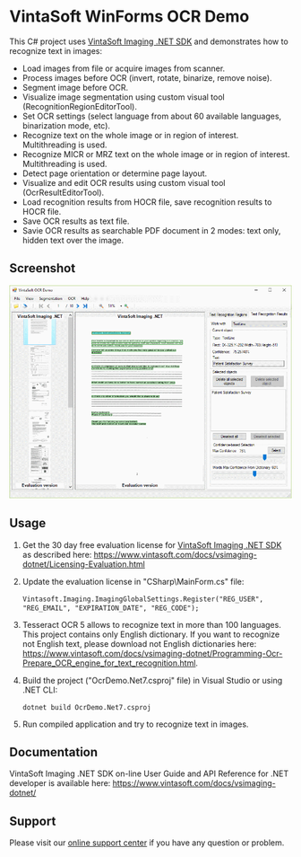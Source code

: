 # VintaSoft WinForms OCR Demo

This C# project uses <a href="https://www.vintasoft.com/vsimaging-dotnet-index.html">VintaSoft Imaging .NET SDK</a> and demonstrates how to recognize text in images:
* Load images from file or acquire images from scanner.
* Process images before OCR (invert, rotate, binarize, remove noise).
* Segment image before OCR.
* Visualize image segmentation using custom visual tool (RecognitionRegionEditorTool).
* Set OCR settings (select language from about 60 available languages, binarization mode, etc). 
* Recognize text on the whole image or in region of interest. Multithreading is used.
* Recognize MICR or MRZ text on the whole image or in region of interest. Multithreading is used.
* Detect page orientation or determine page layout.
* Visualize and edit OCR results using custom visual tool (OcrResultEditorTool).
* Load recognition results from HOCR file, save recognition results to HOCR file.
* Save OCR results as text file.
* Savie OCR results as searchable PDF document in 2 modes: text only, hidden text over the image.


## Screenshot
<img src="vintasoft-ocr-demo.png" alt="VintaSoft OCR Demo">


## Usage
1. Get the 30 day free evaluation license for <a href="https://www.vintasoft.com/vsimaging-dotnet-index.html" target="_blank">VintaSoft Imaging .NET SDK</a> as described here: <a href="https://www.vintasoft.com/docs/vsimaging-dotnet/Licensing-Evaluation.html" target="_blank">https://www.vintasoft.com/docs/vsimaging-dotnet/Licensing-Evaluation.html</a>

2. Update the evaluation license in "CSharp\MainForm.cs" file:
   ```
   Vintasoft.Imaging.ImagingGlobalSettings.Register("REG_USER", "REG_EMAIL", "EXPIRATION_DATE", "REG_CODE");
   ```

3. Tesseract OCR 5 allows to recognize text in more than 100 languages. This project contains only English dictionary. If you want to recognize not English text, please download not English dictionaries here: <a href="https://www.vintasoft.com/docs/vsimaging-dotnet/Programming-Ocr-Prepare_OCR_engine_for_text_recognition.html" target="_blank">https://www.vintasoft.com/docs/vsimaging-dotnet/Programming-Ocr-Prepare_OCR_engine_for_text_recognition.html</a>.

4. Build the project ("OcrDemo.Net7.csproj" file) in Visual Studio or using .NET CLI:
   ```
   dotnet build OcrDemo.Net7.csproj
   ```

5. Run compiled application and try to recognize text in images.


## Documentation
VintaSoft Imaging .NET SDK on-line User Guide and API Reference for .NET developer is available here: https://www.vintasoft.com/docs/vsimaging-dotnet/


## Support
Please visit our <a href="https://myaccount.vintasoft.com/">online support center</a> if you have any question or problem.
